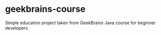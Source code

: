 # geekbrains-course
Simple education project taken from GeekBrains Java course for beginner developers. 
